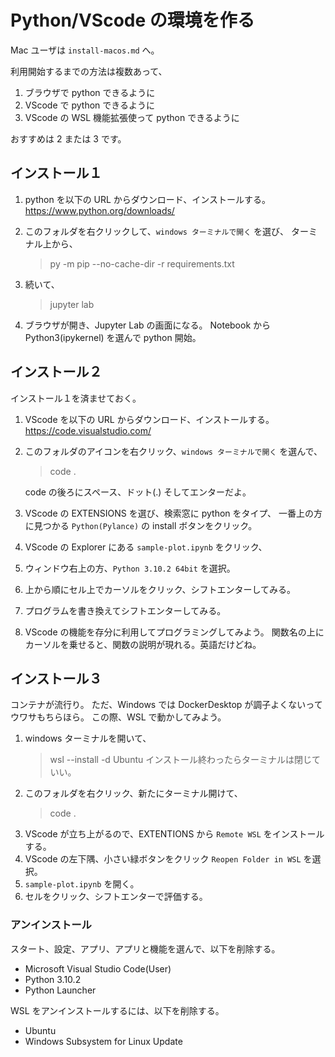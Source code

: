 # Python/VScode の環境を作る

Mac ユーザは `install-macos.md` へ。

利用開始するまでの方法は複数あって、

1. ブラウザで python できるように
2. VScode で python できるように
3. VScode の WSL 機能拡張使って python できるように

おすすめは 2 または 3 です。

## インストール１

1. python を以下の URL からダウンロード、インストールする。
https://www.python.org/downloads/

2. このフォルダを右クリックして、`windows ターミナルで開く` を選び、
   ターミナル上から、

    > py -m pip --no-cache-dir -r requirements.txt

3. 続いて、

   > jupyter lab

4. ブラウザが開き、Jupyter Lab の画面になる。
   Notebook から Python3(ipykernel) を選んで python 開始。


## インストール２

インストール１を済ませておく。

1. VScode を以下の URL からダウンロード、インストールする。
https://code.visualstudio.com/

2. このフォルダのアイコンを右クリック、`windows ターミナルで開く` を選んで、

   > code .

   code の後ろにスペース、ドット(.) そしてエンターだよ。

3. VScode の EXTENSIONS を選び、検索窓に python をタイプ、
   一番上の方に見つかる `Python(Pylance)` の install ボタンをクリック。

4. VScode の Explorer にある `sample-plot.ipynb` をクリック、
5. ウィンドウ右上の方、`Python 3.10.2 64bit` を選択。
6. 上から順にセル上でカーソルをクリック、シフトエンターしてみる。
7. プログラムを書き換えてシフトエンターしてみる。
8. VScode の機能を存分に利用してプログラミングしてみよう。
   関数名の上にカーソルを乗せると、関数の説明が現れる。英語だけどね。

## インストール３

コンテナが流行り。
ただ、Windows では DockerDesktop が調子よくないってウワサもちらほら。
この際、WSL で動かしてみよう。

1. windows ターミナルを開いて、
    > wsl --install -d Ubuntu
   インストール終わったらターミナルは閉じていい。
2. このフォルダを右クリック、新たにターミナル開けて、
   > code .
3. VScode が立ち上がるので、EXTENTIONS から `Remote WSL` をインストールする。
4. VScode の左下隅、小さい緑ボタンをクリック `Reopen Folder in WSL` を選択。
5. `sample-plot.ipynb` を開く。
7. セルをクリック、シフトエンターで評価する。

### アンインストール

スタート、設定、アプリ、アプリと機能を選んで、以下を削除する。

* Microsoft Visual Studio Code(User)
* Python 3.10.2
* Python Launcher

WSL をアンインストールするには、以下を削除する。

* Ubuntu
* Windows Subsystem for Linux Update
